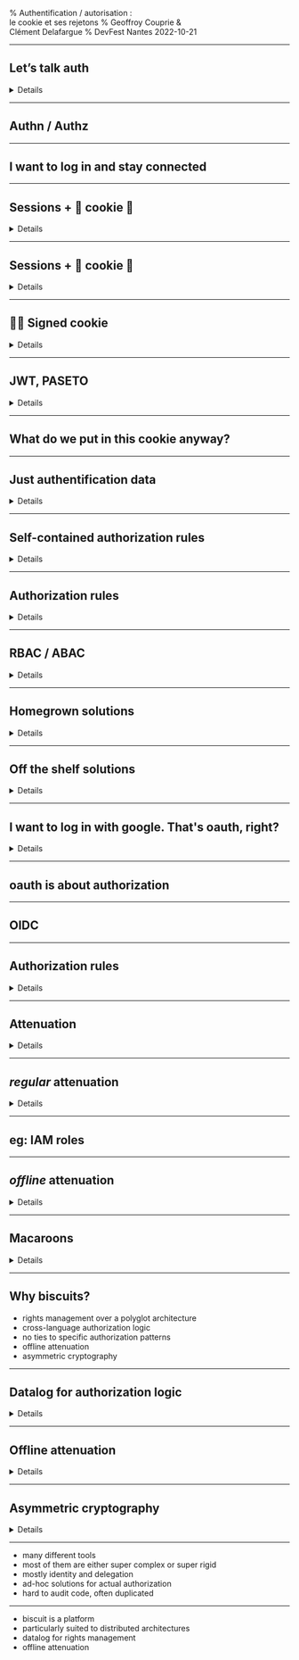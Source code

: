 % Authentification / autorisation :<br>le cookie et ses rejetons
% Geoffroy Couprie &<br>Clément Delafargue
% DevFest Nantes 2022-10-21

---

## Let’s talk auth

<details role="note">
this is a note
</details>

---

## Authn / Authz

---

## I want to log in and stay connected

---

## Sessions + 🍪 cookie 🍪

<details role="note">
State stored on the server + a cookie to link requests to said state
</details>

---

## Sessions + 🍪 cookie 🍪

<details role="note">
Limitations
</details>

---

## 🔏🍪 Signed cookie

<details role="note">
Instead of storing state on the server, it's directly part of the cookie.
It's signed to avoid tampering
</details>

---

## JWT, PASETO

<details role="note">
Signed cookies originated in full-stack web frameworks, with ad-hoc implementations.  
The same mechanism can be used as a general-purpose API token. JWT are a common choice for  
that, they allow to sign a JSON payload with various algorithms. They have a number of  
shortcomings that make them very easy to misuse. PASETO has been developed as a safer alternative.  
</details>

---

## What do we put in this cookie anyway?

---

## Just authentification data

<details role="note">
for simple architectures with a full-stack monolith, the user id is a common choice
</details>

---

## Self-contained authorization rules

<details role="note">
in a service-oriented architecture with API-to-API calls, identity information alone is not enough
</details>

---

## Authorization rules

<details role="note">
In any case, authentification (when it makes sense) is just the first step. We need to actually talk about authorization at some point
</details>

---

## RBAC / ABAC

<details role="note">
</details>

---

## Homegrown solutions

<details role="note">
</details>

---

## Off the shelf solutions

<details role="note">
Zanzibar & copycats: work well (if you're google). Quite restrictive, both in terms of
architecture, and expressivity
</details>

---

## I want to log in with google. That's oauth, right?

<details role="note">
</details>

---

## oauth is about authorization

---

## OIDC

---

## Authorization rules

<details role="note">
In the case of access delegation, fine-grained access control is even more important:
one rarely wants to delegate full control to a third-party tool
</details>

---

## Attenuation

<details role="note">
Given an initial scope, we want to restrict it so that an actor can perform a limited set of operations
while staying within the initial scope
</details>

---

## _regular_ attenuation

<details role="note">
All the attenuation logic is handled server-side, the token contains a reference to the initial scope  
and to the allowed subset of rights. Creating a token with attenuated rights requires talking to the  
token generation service
</details>

---

## eg: IAM roles

---

## _offline_ attenuation

<details role="note">
Existing credentials can be _attenuated_ by appending restrictions, without having to talk to the token  
generation service.
</details>

---

## Macaroons

<details role="note">
Macaroons provide offline attenuation, through the use of _caveats_. It even allows 3rd-party attenuation:  
the token holder has to provide a proof, from an external service, that the token can be used in a specific context
</details>

---

## Why biscuits?

- rights management over a polyglot architecture
- cross-language authorization logic
- no ties to specific authorization patterns
- offline attenuation
- asymmetric cryptography

---

## Datalog for authorization logic

<details role="note">
Easy to review in a cross-language setup (no language-specific implementation of rights management)  
Easy encoding of nesting / hierarchical roles  
Expressive, not tied to specific patterns and encodings
</details>

---

## Offline attenuation

<details role="note">
Checks can be added to an existing token
</details>

---

## Asymmetric cryptography

<details role="note">
Only the token emitter needs to know secrets, the rest of the services use public keys
</details>

---

- many different tools
- most of them are either super complex or super rigid
- mostly identity and delegation
- ad-hoc solutions for actual authorization
- hard to audit code, often duplicated

---

- biscuit is a platform
- particularly suited to distributed architectures
- datalog for rights management
- offline attenuation
